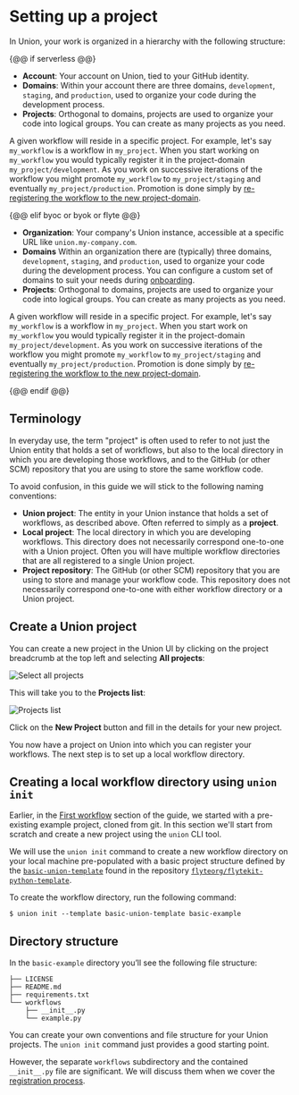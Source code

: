 # Setting up a project

In Union, your work is organized in a hierarchy with the following structure:

{@@ if serverless @@}

* **Account**: Your account on Union, tied to your GitHub identity.
* **Domains**: Within your account there are three domains, `development`, `staging`, and `production`, used to organize your code during the development process.
* **Projects**: Orthogonal to domains, projects are used to organize your code into logical groups. You can create as many projects as you need.

A given workflow will reside in a specific project. For example, let's say `my_workflow` is a workflow in `my_project`.
When you start working on `my_workflow` you would typically register it in the project-domain `my_project/development`.
As you work on successive iterations of the workflow you might promote `my_workflow` to `my_project/staging` and eventually  `my_project/production`.
Promotion is done simply by [re-registering the workflow to the new project-domain](./running-your-code.md).

{@@ elif byoc or byok or flyte @@}

* **Organization**: Your company's Union instance, accessible at a specific URL like `union.my-company.com`.
* **Domains** Within an organization there are (typically) three domains, `development`, `staging`, and `production`, used to organize your code during the development process.
You can configure a custom set of domains to suit your needs during [onboarding](../data-plane-setup/configuring-your-data-plane.md).
* **Projects**: Orthogonal to domains, projects are used to organize your code into logical groups. You can create as many projects as you need.

A given workflow will reside in a specific project. For example, let's say `my_workflow` is a workflow in `my_project`.
When you start work on `my_workflow` you would typically register it in the project-domain `my_project/development`.
As you work on successive iterations of the workflow you might promote `my_workflow` to `my_project/staging` and eventually `my_project/production`.
Promotion is done simply by [re-registering the workflow to the new project-domain](./running-your-code.md).

{@@ endif @@}

## Terminology

In everyday use, the term "project" is often used to refer to not just the Union entity that holds a set of workflows,
but also to the local directory in which you are developing those workflows, and to the GitHub (or other SCM) repository that you are using to store the same workflow code.

To avoid confusion, in this guide we will stick to the following naming conventions:

* **Union project**: The entity in your Union instance that holds a set of workflows, as described above. Often referred to simply as a **project**.
* **Local project**: The local directory in which you are developing workflows.
  This directory does not necessarily correspond one-to-one with a Union project.
  Often you will have multiple workflow directories that are all registered to a single Union project.
* **Project repository**: The GitHub (or other SCM) repository that you are using to store and manage your workflow code.
  This repository does not necessarily correspond one-to-one with either workflow directory or a Union project.

## Create a Union project

You can create a new project in the Union UI by clicking on the project breadcrumb at the top left and selecting **All projects**:

![Select all projects](/_static/images/user-guide/development-cycle/setting-up-a-project/select-all-projects.png)

This will take you to the **Projects list**:

![Projects list](/_static/images/user-guide/development-cycle/setting-up-a-project/projects-list.png)

Click on the **New Project** button and fill in the details for your new project.

You now have a project on Union into which you can register your workflows.
The next step is to set up a local workflow directory.

## Creating a local workflow directory using `union init`

Earlier, in the [First workflow](../first-workflow/index.md) section of the guide, we started with a pre-existing example project, cloned from git.
In this section we'll start from scratch and create a new project using the `union` CLI tool.

We will use the `union init` command to create a new workflow directory on your local machine pre-populated with a basic project structure defined by the [`basic-union-template`](https://github.com/flyteorg/flytekit-python-template/tree/main/basic-union-template) found in the repository [`flyteorg/flytekit-python-template`](https://github.com/flyteorg/flytekit-python-template).

To create the workflow directory, run the following command:

```{code-block} shell
$ union init --template basic-union-template basic-example
```

## Directory structure

In the `basic-example` directory you’ll see the following file structure:

```{code-block} shell
├── LICENSE
├── README.md
├── requirements.txt
└── workflows
    ├── __init__.py
    └── example.py
```

You can create your own conventions and file structure for your Union projects.
The `union init` command just provides a good starting point.

However, the separate `workflows` subdirectory and the contained `__init__.py` file are significant.
We will discuss them when we cover the [registration process](./running-your-code.md).
